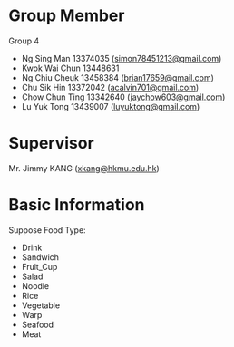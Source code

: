 # Group Member
Group 4
- Ng Sing Man 13374035 (simon78451213@gmail.com)
- Kwok Wai Chun 13448631 
- Ng Chiu Cheuk 13458384 (brian17659@gmail.com)
- Chu Sik Hin 13372042 (acalvin701@gmail.com)
- Chow Chun Ting 13342640 (jaychow603@gmail.com)
- Lu Yuk Tong 13439007 (luyuktong@gmail.com)

# Supervisor
Mr. Jimmy KANG (xkang@hkmu.edu.hk)
# Basic Information
Suppose Food Type: 
- Drink
- Sandwich
- Fruit_Cup
- Salad
- Noodle
- Rice
- Vegetable
- Warp
- Seafood
- Meat
